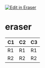 <p><a target="_blank" href="https://app.eraser.io/workspace/SY3hUhCz4i6FNyUVKdMK" id="edit-in-eraser-github-link"><img alt="Edit in Eraser" src="https://firebasestorage.googleapis.com/v0/b/second-petal-295822.appspot.com/o/images%2Fgithub%2FOpen%20in%20Eraser.svg?alt=media&amp;token=968381c8-a7e7-472a-8ed6-4a6626da5501"></a></p>

# eraser




| C1 | C2 | C3 |
| ----- | ----- | ----- |
| R1 | R1 | R1 |
| R2 | R2 | R2 |



<!--- Eraser file: https://app.eraser.io/workspace/SY3hUhCz4i6FNyUVKdMK --->